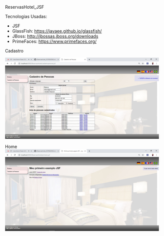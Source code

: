 ReservasHotel_JSF

Tecnologias Usadas:

- JSF
- GlassFish: https://javaee.github.io/glassfish/
- JBoss: http://jbossas.jboss.org/downloads
- PrimeFaces: https://www.primefaces.org/



Cadastro

![alt text](https://github.com/acebeR/ReservasHotel_JSF/blob/master/imgs/cadastro.jpg?raw=true)

Home
![alt text](https://github.com/acebeR/ReservasHotel_JSF/blob/master/imgs/home.jpg?raw=true)
